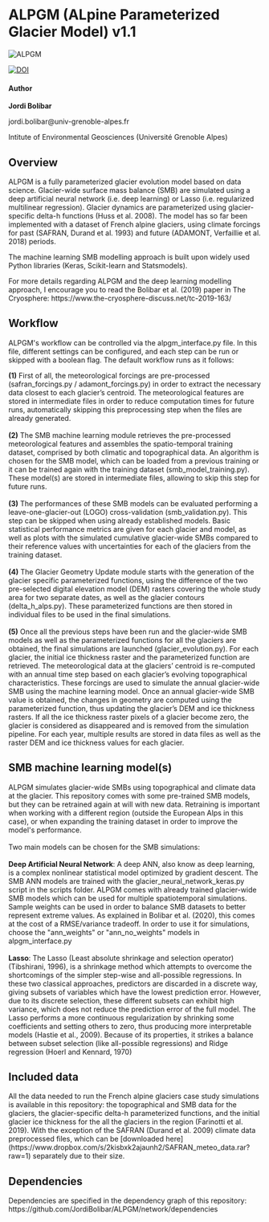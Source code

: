# ALPGM (ALpine Parameterized Glacier Model) v1.1

![ALPGM](https://www.dropbox.com/s/8zycrf67lloppr5/algpm_logo2.png?raw=1)

[![DOI](https://zenodo.org/badge/195388796.svg)](https://zenodo.org/badge/latestdoi/195388796)

#### Author 
<p><b>Jordi Bolíbar</b></p>
<p>jordi.bolibar@univ-grenoble-alpes.fr</p>
<p>Intitute of Environmental Geosciences (Université Grenoble Alpes)</p>

## Overview
<p>
    ALPGM is a fully parameterized glacier evolution model based on data science. Glacier-wide surface mass balance (SMB) are simulated using a deep artificial neural network (i.e. deep learning) or Lasso (i.e. regularized multilinear regression). 
    Glacier dynamics are parameterized using glacier-specific delta-h functions (Huss et al. 2008). The model has so far been implemented with a dataset of French alpine glaciers, using climate forcings
    for past (SAFRAN, Durand et al. 1993) and future (ADAMONT, Verfaillie et al. 2018) periods.
</p>

<p>
    The machine learning SMB modelling approach is built upon widely used Python libraries (Keras, Scikit-learn and Statsmodels). 
</p>

<p>
    For more details regarding ALPGM and the deep learning modelling approach, I encourage you to read the Bolibar et al. (2019) paper in The Cryosphere: https://www.the-cryosphere-discuss.net/tc-2019-163/

## Workflow
<p>
    ALPGM's workflow can be controlled via the alpgm_interface.py file. In this file, different settings can be configured, and each step can be run or skipped with a boolean flag. 
    The default workflow runs as it follows:
</p>

<p>
    <b>(1)</b> First of all, the meteorological forcings are pre-processed (safran_forcings.py / adamont_forcings.py) in order to extract the necessary data closest to each glacier’s centroid. The meteorological features are stored in intermediate files in order 
    to reduce computation times for future runs, automatically skipping  this preprocessing step when the files are already generated. 
    <br><br>
    <b>(2)</b> The SMB machine learning module retrieves the pre-processed meteorological features and assembles the spatio-temporal training dataset, comprised by both climatic and topographical data. An algorithm is 
    chosen for the SMB model, which can be loaded from a previous training or it can be trained again with the training dataset (smb_model_training.py). These model(s) are stored in intermediate files, allowing to skip this step for future runs.
    <br><br>
    <b>(3)</b> The performances of these SMB models can be evaluated performing a leave-one-glacier-out (LOGO) cross-validation (smb_validation.py). This step can be skipped when using already established models. Basic statistical performance 
    metrics are given for each glacier and model, as well as plots with the simulated cumulative glacier-wide SMBs compared to their reference values with uncertainties for each of the glaciers from the training dataset.
    <br><br>
    <b>(4)</b> The Glacier Geometry Update module starts with the generation of the glacier specific parameterized functions, using the difference of the two pre-selected digital elevation model (DEM) rasters covering the 
    whole study area for two separate dates, as well as the glacier contours (delta_h_alps.py). These parameterized functions are then stored in individual files to be used in the final simulations.
    <br><br>
    <b>(5)</b> Once all the previous steps have been run and the glacier-wide SMB models as well as the parameterized functions for all the glaciers are obtained, the final simulations are launched (glacier_evolution.py). 
    For each glacier, the initial ice thickness raster and the parameterized function are retrieved. The meteorological data at the glaciers’ centroid is re-computed with an annual time step based on each glacier’s evolving topographical 
    characteristics. These forcings are used to simulate the annual glacier-wide SMB using the machine learning model. Once an annual glacier-wide SMB value is obtained, the changes in geometry are computed using the 
    parameterized function, thus updating the glacier’s DEM and ice thickness rasters. If all the ice thickness raster pixels of a glacier become zero, the glacier is considered as disappeared and is removed from the 
    simulation pipeline. For each year, multiple results are stored in data files as well as the raster DEM and ice thickness values for each glacier.
</p>

## SMB machine learning model(s)

<p>
    ALPGM simulates glacier-wide SMBs using topographical and climate data at the glacier. This repository comes with some pre-trained SMB models, but they can be retrained again at will with new data. 
    Retraining is important when working with a different region (outside the European Alps in this case), or when expanding the training dataset in order to improve the model's performance.
    <br><br>
    Two main models can be chosen for the SMB simulations:
    <br><br>
    <b>Deep Artificial Neural Network</b>: A deep ANN, also know as deep learning, is a complex nonlinear statistical model optimized by gradient descent. The SMB ANN models are trained with the glacier_neural_network_keras.py script in the scripts folder. ALPGM comes with already trained glacier-wide SMB models which can be used for multiple spatiotemporal simulations. Sample weights can be used in order to balance SMB datasets to better represent extreme values. As explained in Bolibar et al. (2020), this comes at the cost of a RMSE/variance tradeoff. In order to use it for simulations, choose the "ann_weights" or "ann_no_weights" models in alpgm_interface.py
    <br><br>
    <b>Lasso</b>: The Lasso (Least absolute shrinkage and selection operator) (Tibshirani, 1996), is a shrinkage method which attempts to overcome the shortcomings of the simpler step-wise and all-possible regressions. 
	In these two classical approaches, predictors are discarded in a discrete way, giving subsets of variables which have the lowest prediction error. However, due to its discrete selection, these different subsets can exhibit high variance, 
	which does not reduce the prediction error of the full model. The Lasso performs a more continuous regularization by shrinking some coefficients and setting others to zero, thus producing more interpretable models (Hastie et al., 2009). 
	Because of its properties, it strikes a balance between subset selection (like all-possible regressions) and Ridge regression (Hoerl and Kennard, 1970)
</p>

## Included data
<p>
    All the data needed to run the French alpine glaciers case study simulations is available in this repository: the topographical and SMB data for the glaciers,
	the glacier-specific delta-h parameterized functions, and the initial glacier ice thickness for the all the glaciers in the region (Farinotti et al. 2019). 
	With the exception of the SAFRAN (Durand et al. 2009) climate data preprocessed files, which can be [downloaded here](https://www.dropbox.com/s/2kisbxk2ajaunh2/SAFRAN_meteo_data.rar?raw=1) separately due to their size.
	
</p>

## Dependencies
<p>
	Dependencies are specified in the dependency graph of this repository: https://github.com/JordiBolibar/ALPGM/network/dependencies
